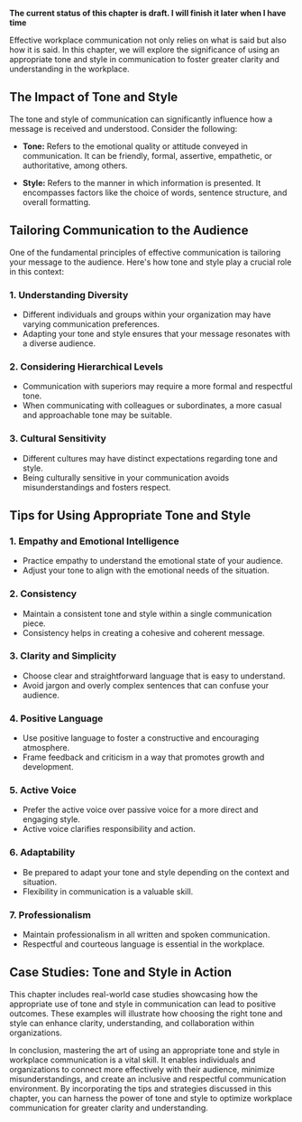 **The current status of this chapter is draft. I will finish it later when I have time**

Effective workplace communication not only relies on what is said but also how it is said. In this chapter, we will explore the significance of using an appropriate tone and style in communication to foster greater clarity and understanding in the workplace.

The Impact of Tone and Style
----------------------------

The tone and style of communication can significantly influence how a message is received and understood. Consider the following:

* **Tone:** Refers to the emotional quality or attitude conveyed in communication. It can be friendly, formal, assertive, empathetic, or authoritative, among others.

* **Style:** Refers to the manner in which information is presented. It encompasses factors like the choice of words, sentence structure, and overall formatting.

Tailoring Communication to the Audience
---------------------------------------

One of the fundamental principles of effective communication is tailoring your message to the audience. Here's how tone and style play a crucial role in this context:

### 1. **Understanding Diversity**

* Different individuals and groups within your organization may have varying communication preferences.
* Adapting your tone and style ensures that your message resonates with a diverse audience.

### 2. **Considering Hierarchical Levels**

* Communication with superiors may require a more formal and respectful tone.
* When communicating with colleagues or subordinates, a more casual and approachable tone may be suitable.

### 3. **Cultural Sensitivity**

* Different cultures may have distinct expectations regarding tone and style.
* Being culturally sensitive in your communication avoids misunderstandings and fosters respect.

Tips for Using Appropriate Tone and Style
-----------------------------------------

### 1. **Empathy and Emotional Intelligence**

* Practice empathy to understand the emotional state of your audience.
* Adjust your tone to align with the emotional needs of the situation.

### 2. **Consistency**

* Maintain a consistent tone and style within a single communication piece.
* Consistency helps in creating a cohesive and coherent message.

### 3. **Clarity and Simplicity**

* Choose clear and straightforward language that is easy to understand.
* Avoid jargon and overly complex sentences that can confuse your audience.

### 4. **Positive Language**

* Use positive language to foster a constructive and encouraging atmosphere.
* Frame feedback and criticism in a way that promotes growth and development.

### 5. **Active Voice**

* Prefer the active voice over passive voice for a more direct and engaging style.
* Active voice clarifies responsibility and action.

### 6. **Adaptability**

* Be prepared to adapt your tone and style depending on the context and situation.
* Flexibility in communication is a valuable skill.

### 7. **Professionalism**

* Maintain professionalism in all written and spoken communication.
* Respectful and courteous language is essential in the workplace.

Case Studies: Tone and Style in Action
--------------------------------------

This chapter includes real-world case studies showcasing how the appropriate use of tone and style in communication can lead to positive outcomes. These examples will illustrate how choosing the right tone and style can enhance clarity, understanding, and collaboration within organizations.

In conclusion, mastering the art of using an appropriate tone and style in workplace communication is a vital skill. It enables individuals and organizations to connect more effectively with their audience, minimize misunderstandings, and create an inclusive and respectful communication environment. By incorporating the tips and strategies discussed in this chapter, you can harness the power of tone and style to optimize workplace communication for greater clarity and understanding.
